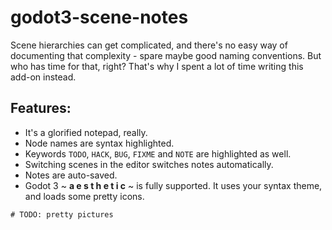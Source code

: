 # godot3-scene-notes
Scene hierarchies can get complicated, and there's no easy way of documenting that complexity - spare maybe good naming conventions. But who has time for that, right? That's why I spent a lot of time writing this add-on instead.

## Features:
* It's a glorified notepad, really.
* Node names are syntax highlighted.
* Keywords `TODO`, `HACK`, `BUG`, `FIXME` and `NOTE` are highlighted as well.
* Switching scenes in the editor switches notes automatically.
* Notes are auto-saved.
* Godot 3 ~ **a e s t h e t i c** ~ is fully supported. It uses your syntax theme, and loads some pretty icons.

`# TODO: pretty pictures`